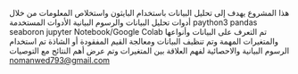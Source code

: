 هذا المشروع يهدف إلى تحليل البيانات باستخدام البايثون واستخلاص المعلومات من خلال أدوات تحليل البيانات والرسوم البيانية الأدوات المستخدمة 
paython3
pandas
seaboron
jupyter Notebook/Google Colab
تم التعرف على البيانات وأنواعها والمتغيرات المهمة 
وتم تنظيف البيانات ومعالجة القيم المفقودة أو الشاذة
تم استخدام الرسوم البيانية والاحصائية لفهم العلاقة بين المتغيرات 
وتم عرض أهم النتائج مع التوصيات
nomanwed793@gmail.com
